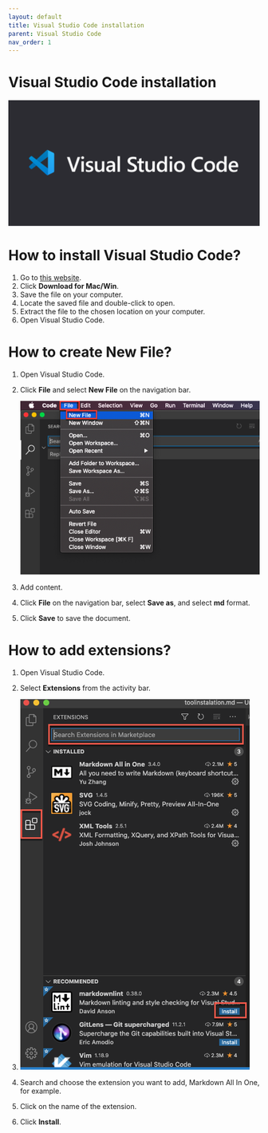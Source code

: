 ```yaml
---
layout: default
title: Visual Studio Code installation
parent: Visual Studio Code
nav_order: 1
---
```

Visual Studio Code installation  
=======  

![logo](/assets/images/VSC.png) 

# How to install Visual Studio Code?  


1. Go to [this website](https://code.visualstudio.com/).   
2. Click **Download for Mac/Win**.  
3. Save the file on your computer.  
4. Locate the saved file and double-click to open.  
5. Extract the file to the chosen location on your computer.  
6. Open Visual Studio Code.  


# How to create New File?

1. Open Visual Studio Code.
2. Click **File** and select **New File** on the navigation bar.  

   ![logo](/assets/images/newfile.png) 

3. Add content.
4. Click **File** on the navigation bar, select **Save as**, and select **md** format.
5. Click **Save** to save the document.  



# How to add extensions?

1. Open Visual Studio Code.
2. Select **Extensions** from the activity bar.  
3. 
   ![logo](/assets/images/extentions.png)

4. Search and choose the extension you want to add, Markdown All In One, for example.
5. Click on the name of the extension.
6. Click **Install**.